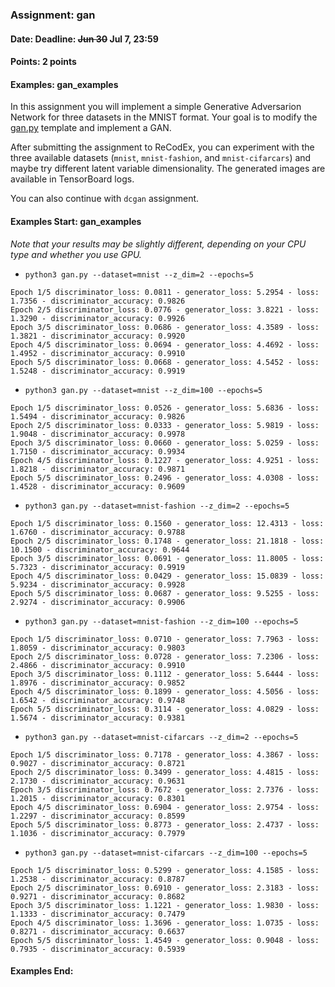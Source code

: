 ### Assignment: gan
#### Date: Deadline: ~~Jun 30~~ Jul 7, 23:59
#### Points: 2 points
#### Examples: gan_examples

In this assignment you will implement a simple Generative Adversarion Network
for three datasets in the MNIST format. Your goal is to modify the
[gan.py](https://github.com/ufal/npfl114/tree/past-2021/labs/12/gan.py)
template and implement a GAN.

After submitting the assignment to ReCodEx, you can experiment with the three
available datasets (`mnist`, `mnist-fashion`, and `mnist-cifarcars`) and
maybe try different latent variable dimensionality. The generated images are
available in TensorBoard logs.

You can also continue with `dcgan` assignment.

#### Examples Start: gan_examples
_Note that your results may be slightly different, depending on your CPU type and whether you use GPU._
- `python3 gan.py --dataset=mnist --z_dim=2 --epochs=5`
```
Epoch 1/5 discriminator_loss: 0.0811 - generator_loss: 5.2954 - loss: 1.7356 - discriminator_accuracy: 0.9826
Epoch 2/5 discriminator_loss: 0.0776 - generator_loss: 3.8221 - loss: 1.3290 - discriminator_accuracy: 0.9926
Epoch 3/5 discriminator_loss: 0.0686 - generator_loss: 4.3589 - loss: 1.3821 - discriminator_accuracy: 0.9920
Epoch 4/5 discriminator_loss: 0.0694 - generator_loss: 4.4692 - loss: 1.4952 - discriminator_accuracy: 0.9910
Epoch 5/5 discriminator_loss: 0.0668 - generator_loss: 4.5452 - loss: 1.5248 - discriminator_accuracy: 0.9919
```
- `python3 gan.py --dataset=mnist --z_dim=100 --epochs=5`
```
Epoch 1/5 discriminator_loss: 0.0526 - generator_loss: 5.6836 - loss: 1.5494 - discriminator_accuracy: 0.9826
Epoch 2/5 discriminator_loss: 0.0333 - generator_loss: 5.9819 - loss: 1.9048 - discriminator_accuracy: 0.9978
Epoch 3/5 discriminator_loss: 0.0660 - generator_loss: 5.0259 - loss: 1.7150 - discriminator_accuracy: 0.9934
Epoch 4/5 discriminator_loss: 0.1227 - generator_loss: 4.9251 - loss: 1.8218 - discriminator_accuracy: 0.9871
Epoch 5/5 discriminator_loss: 0.2496 - generator_loss: 4.0308 - loss: 1.4528 - discriminator_accuracy: 0.9609
```
- `python3 gan.py --dataset=mnist-fashion --z_dim=2 --epochs=5`
```
Epoch 1/5 discriminator_loss: 0.1560 - generator_loss: 12.4313 - loss: 1.6760 - discriminator_accuracy: 0.9788
Epoch 2/5 discriminator_loss: 0.1748 - generator_loss: 21.1818 - loss: 10.1500 - discriminator_accuracy: 0.9644
Epoch 3/5 discriminator_loss: 0.0691 - generator_loss: 11.8005 - loss: 5.7323 - discriminator_accuracy: 0.9919
Epoch 4/5 discriminator_loss: 0.0429 - generator_loss: 15.0839 - loss: 5.9234 - discriminator_accuracy: 0.9928
Epoch 5/5 discriminator_loss: 0.0687 - generator_loss: 9.5255 - loss: 2.9274 - discriminator_accuracy: 0.9906
```
- `python3 gan.py --dataset=mnist-fashion --z_dim=100 --epochs=5`
```
Epoch 1/5 discriminator_loss: 0.0710 - generator_loss: 7.7963 - loss: 1.8059 - discriminator_accuracy: 0.9803
Epoch 2/5 discriminator_loss: 0.0728 - generator_loss: 7.2306 - loss: 2.4866 - discriminator_accuracy: 0.9910
Epoch 3/5 discriminator_loss: 0.1112 - generator_loss: 5.6444 - loss: 1.8976 - discriminator_accuracy: 0.9852
Epoch 4/5 discriminator_loss: 0.1899 - generator_loss: 4.5056 - loss: 1.6542 - discriminator_accuracy: 0.9748
Epoch 5/5 discriminator_loss: 0.3114 - generator_loss: 4.0829 - loss: 1.5674 - discriminator_accuracy: 0.9381
```
- `python3 gan.py --dataset=mnist-cifarcars --z_dim=2 --epochs=5`
```
Epoch 1/5 discriminator_loss: 0.7178 - generator_loss: 4.3867 - loss: 0.9027 - discriminator_accuracy: 0.8721
Epoch 2/5 discriminator_loss: 0.3499 - generator_loss: 4.4815 - loss: 2.1730 - discriminator_accuracy: 0.9631
Epoch 3/5 discriminator_loss: 0.7672 - generator_loss: 2.7376 - loss: 1.2015 - discriminator_accuracy: 0.8301
Epoch 4/5 discriminator_loss: 0.6904 - generator_loss: 2.9754 - loss: 1.2297 - discriminator_accuracy: 0.8599
Epoch 5/5 discriminator_loss: 0.8773 - generator_loss: 2.4737 - loss: 1.1036 - discriminator_accuracy: 0.7979
```
- `python3 gan.py --dataset=mnist-cifarcars --z_dim=100 --epochs=5`
```
Epoch 1/5 discriminator_loss: 0.5299 - generator_loss: 4.1585 - loss: 1.2538 - discriminator_accuracy: 0.8787
Epoch 2/5 discriminator_loss: 0.6910 - generator_loss: 2.3183 - loss: 0.9271 - discriminator_accuracy: 0.8682
Epoch 3/5 discriminator_loss: 1.1221 - generator_loss: 1.9830 - loss: 1.1333 - discriminator_accuracy: 0.7479
Epoch 4/5 discriminator_loss: 1.3696 - generator_loss: 1.0735 - loss: 0.8271 - discriminator_accuracy: 0.6637
Epoch 5/5 discriminator_loss: 1.4549 - generator_loss: 0.9048 - loss: 0.7935 - discriminator_accuracy: 0.5939
```
#### Examples End:
